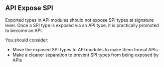 ## API Expose SPI

Exported types in API modules should not expose SPI types at signature level.
Once a SPI type is exposed via an API type, it is practically promoted to become an API.

You should consider:
* Move the exposed SPI types to API modules to make them formal APIs
* Make a cleaner separation to prevent SPI types from being exposed by APIs